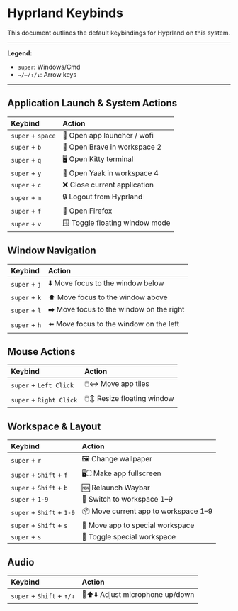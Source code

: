 # Hyprland Keybinds

This document outlines the default keybindings for Hyprland on this system.

---

**Legend:**

*   `super`: Windows/Cmd
*   `→/←/↑/↓`: Arrow keys


---

## Application Launch & System Actions

| Keybind                | Action                                  |
| :--------------------- | :-------------------------------------- |
| `super` + `space`      | 🚀 Open app launcher / wofi             |
| `super` + `b`          | 🦁 Open Brave in workspace 2            |
| `super` + `q`          | 🖥️ Open Kitty terminal                  |
| `super` + `y`          | 💬 Open Yaak in workspace 4             |
| `super` + `c`          | ❌ Close current application             |
| `super` + `m`          | 🔒 Logout from Hyprland                 |
| `super` + `f`          | 🦊 Open Firefox                         |
| `super` + `v`          | 🪟 Toggle floating window mode           |

## Window Navigation

| Keybind                | Action                                  |
| :--------------------- | :-------------------------------------- |
| `super` + `j`          | ⬇️ Move focus to the window below        |
| `super` + `k`          | ⬆️ Move focus to the window above        |
| `super` + `l`          | ➡️ Move focus to the window on the right |
| `super` + `h`          | ⬅️ Move focus to the window on the left  |

## Mouse Actions

| Keybind                       | Action                                  |
| :---------------------------- | :-------------------------------------- |
| `super` + `Left Click`        | 🖱️↔️ Move app tiles                     |
| `super` + `Right Click`       | 🖱️↕️ Resize floating window             |

## Workspace & Layout

| Keybind                    | Action                                     |
| :------------------------- | :----------------------------------------- |
| `super` + `r`              | 🖼️ Change wallpaper                        |
| `super` + `Shift` + `f`    | 🖥️⛶ Make app fullscreen                    |
| `super` + `Shift` + `b`    | 🆕 Relaunch Waybar                         |
| `super` + `1-9`            | 🔢 Switch to workspace 1–9                 |
| `super` + `Shift` + `1-9`  | 📦 Move current app to workspace 1–9       |
| `super` + `Shift` + `s`    | 🌟 Move app to special workspace           |
| `super` + `s`              | 🔄 Toggle special workspace                |

## Audio

| Keybind                    | Action                                  |
| :------------------------- | :-------------------------------------- |
| `super` + `Shift` + `↑/↓`  | 🎤⬆️⬇️ Adjust microphone up/down        |



